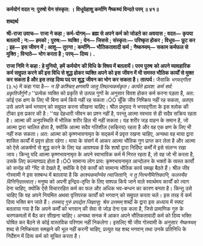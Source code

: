 **कर्मयोगं वदत न: पुरुषो येन संस्कृत: ।** **विधूयेहाशु कर्माणि नैष्कश्र्यं विन्दते परम् ॥ ४१॥** 

**शब्दार्थ** 

**श्री-राजा उवाच—** **राजा ने कहा** **; कर्म-योगम्—** **ब्रह्म से अपने कर्म को जोडऩे का अवयास** **; वदत—** **कृपया बतलायें** **; न:—** **हमको** **; पुरुष:—** **व्यक्ति** **; येन—** **जिससे** **; संस्कृत:—** **परिष्कृत होकर** **; विधूय—** **छूट कर** **; इह—** **इस जीवन में** **; आशु—** **तुरन्त** **;** **कर्माणि—** **भौतिकतावादी कर्म** **; नैष्कश्र्यम्—** **सकाम कर्मफल से मुक्ति** **; विन्दते—** **भोग करता है** **; परम्—** **दिव्य।** **.** 

**राजा निमि ने कहा : हे मुनियो, हमें** **कर्मयोग** **की विधि के विषय में बतलायें। परम पुरुष** **को अपने व्यावहारिक कर्म समॢपत करने की इस विधि से शुद्ध होकर व्यक्ति अपने को इस** **जीवन में भी समस्त भौतिक कार्यों से मुक्त कर सकता है और इस तरह दिव्य पद पर शुद्ध** **जीवन का भोग कर सकता है।** **तात्पर्य :** जैसाकि *भगवद्गीता* (३.५) में कहा गया है— *न हि कश्चित् क्षणमपि जातु तिष्ठत्यकर्मकृत।* *कार्यते ह्यवश: कर्म सर्व: प्रकृतिजैर्गुणै॥* ''प्रत्येक व्यक्ति को प्रकृति से उत्पन्न गुणों के अनुसार विवश होकर कर्म करना पड़ता है, अत: कोई एक क्षण के लिए भी बिना कर्म किये नहीं रह सकता।ÓÓ चूँकि जीव निष्क्रिय नहीं रह सकता, अतएव उसे अपने कर्म भगवान् को समॢपत करना सीखना चाहिए। श्रील प्रभुपाद ने भगवद्गीता के इस श्लोक की टीका इस प्रकार की है : ''यह देहधारी जीवन का प्रश्न नहीं है, परन्तु आत्मा स्वभाव से ही सदैव सक्रिय रहता है। आत्मा की अनुपस्थिति में भौतिक शरीर हिल भी नहीं सकता। यह शरीर जड़ वाहन के समान है, जो आत्मा द्वारा चालित होता है, क्योंकि आत्मा सदैव गतिशील (सकि्रय) रहता है और वह एक क्षण के लिए भी नहीं रुक सकता। अत: आत्मा को कृष्णभावनामृत के सद्कर्म में प्रवृत्त रखना चाहिए, अन्यथा वह माया द्वारा शासित कार्यों में प्रवृत्त होता रहेगा। माया के संसर्ग में आकर आत्मा भौतिक गुण प्राप्त कर लेता है और आत्मा को ऐसे आकर्षणों से शुद्ध करने के लिए यह आवश्यक है कि शाषों द्वारा निर्दिष्ट कर्मों में इसे संलग्न रखा जाय। किन्तु यदि आत्मा कृष्णभावनामृत के अपने स्वाभाविक कर्म में निरत रहता है, तो वह जो भी करता है, उसके लिए कल्याणप्रद होता है।ÓÓ सामान्य लोग प्राय: कृष्णभावनामृत आन्दोलन के भक्तों के व्यस्त कार्यों को सन्देह की ²ष्टि से देखते हैं, क्योंकि वे ऐसे कार्यों को सामान्य भौतिक कार्य समझ बैठते हैं। श्रील जीव गोस्वामी ने इस सश्बन्ध में बतलाया है कि *काश्यकर्माण्येव त्याजितानि, न तु नित्यनैमित्तिकानि, फलस्यैव* *विनिनि्दतत्वात्।* मनुष्य को अपनी इन्द्रिय-तृप्ति के लिए सश्पन्न किये जाने वाले स्वार्थमय कार्यों को त्याग देना चाहिए, क्योंकि ऐसे विचाररहित कर्म का फल और अधिक भव-बन्धन का कारण बनता है। किन्तु उसे चाहिए कि वह अपने नियमित अथवा वृत्तिपरक कार्यों को भगवान् को समॢपत करता चले। इस तरह ये कर्म दिव्य भक्ति बन जाते हैं। *तस्माद् गुरुं प्रपद्येत जिज्ञासु: श्रेय उत्तमम्* शब्दों के द्वारा इस अध्याय में स्पष्ट बतलाया गया है कि अपने कर्मों को भगवान् की सेवा से जोड़ देना एक कला है, जिसे प्रामाणिक गुरु के चरणकमलों में बैठ कर सीखना चाहिए। अन्यथा सनक में आकर अपने भौतिकतावादी कर्म को दिव्य भक्ति घोषित कर बैठने से कोई वास्तविक परिणाम नहीं निकलेगा। इसलिए श्री जीव गोस्वामी के अनुसार *नैष्कश्र्यम्* शब्द से निष्क्रियता समझने की भूल नहीं करनी चाहिए, प्रत्युत यह शब्द भगवान् तथा उनके प्रतिनिधि के निर्देशन में दिव्य कर्म को सूचित करता है। 
